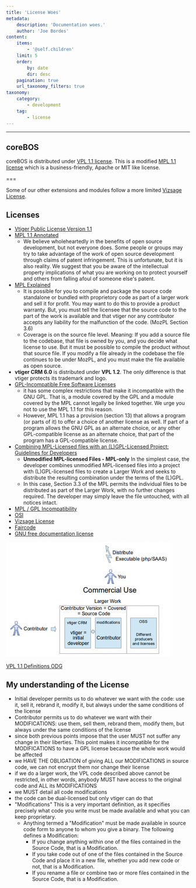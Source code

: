 ```yaml
---
title: 'License Woes'
metadata:
    description: 'Documentation woes.'
    author: 'Joe Bordes'
content:
    items:
        - '@self.children'
    limit: 5
    order:
        by: date
        dir: desc
    pagination: true
    url_taxonomy_filters: true
taxonomy:
    category:
        - development
    tag:
        - license
---
```

---
## coreBOS

coreBOS is distributed under [VPL 1.1 license](../02.vpl11). This is a modified [MPL 1.1 license](http://www.mozilla.org/MPL/1.1/annotated/) which is a business-friendly, Apache or MIT like license.

===

Some of our other extensions and modules follow a more limited [Vizsage License](../03.vizsage).

## Licenses

- [Vtiger Public License Version 1.1](../02.vpl11)
- [MPL 1.1 Annotated](http://www.mozilla.org/MPL/1.1/annotated/)
  - We believe wholeheartedly in the benefits of open source development, but not everyone does. Some people or groups may try to take advantage of the work of open source development through claims of patent infringement. This is unfortunate, but it is also reality. We suggest that you be aware of the intellectual property implications of what you are working on to protect yourself and others from falling afoul of someone else's patent.
- [MPL Explained](http://www.eionet.europa.eu/software/licenseexplained.html)
  - It is possible for you to compile and package the source code standalone or bundled with proprietory code as part of a larger work and sell it for profit. You may want to do this to provide a product warranty. But, you must tell the licensee that the source code to the part of the work is available and that vtiger nor any contributor accepts any liability for the malfunction of the code. (MozPL Section 3.6)
  - Coverage is on the source file level. Meaning: If you add a source file to the codebase, that file is owned by you, and you decide what license to use. But it must be possible to compile the product without that source file. If you modify a file already in the codebase the file continues to be under MozPL, and you must make the file available as open source.
- **vtiger CRM 6.0** is distributed under **VPL 1.2**. The only difference is that vtiger protects its trademark and logo.
- [GPL-Incompatible Free Software Licenses](http://www.gnu.org/licenses/license-list.en.html#MPL)
  - it has some complex restrictions that make it incompatible with the GNU GPL. That is, a module covered by the GPL and a module covered by the MPL cannot legally be linked together. We urge you not to use the MPL 1.1 for this reason.
  - However, MPL 1.1 has a provision (section 13) that allows a program (or parts of it) to offer a choice of another license as well. If part of a program allows the GNU GPL as an alternate choice, or any other GPL-compatible license as an alternate choice, that part of the program has a GPL-compatible license.
- [Combining MPL-Licensed files with an (L)GPL-Licensed Project: Guidelines for Developers](http://www.mozilla.org/MPL/2.0/combining-mpl-and-gpl.html)
  - **Unmodified MPL-licensed Files - MPL-only** In the simplest case, the developer combines unmodified MPL-licensed files into a project with (L)GPL-licensed files to create a Larger Work and seeks to distribute the resulting combination under the terms of the (L)GPL.
  - In this case, Section 3.3 of the MPL permits the individual files to be distributed as part of the Larger Work, with no further changes required. The developer may simply leave the file untouched, with all notices intact.
- [MPL / GPL Incompatibility](http://www.tomhull.com/ocston/docs/mozgpl.html)
- [OSI](http://opensource.org)
- [Vizsage License](../03.vizsage)
- [Faircode](https://faircode.io)
- [GNU free documentation license](../../../09.security-guide/LicenseUsageAcknowledgements#gnu_free_documentation_license)

![VPL 1.1 Definitions](vpl1.1_definitions.png?width=450px)

[VPL 1.1 Definitions ODG](../02.vpl11/vpl1.1_definitions.odg)

## My understanding of the License

- Initial developer permits us to do whatever we want with the code: use it, sell it, rebrand it, modify it, but always under the same conditions of the license
- Contributor permits us to do whatever we want with their MODIFICATIONS: use them, sell them, rebrand them, modify them, but always under the same conditions of the license
- since both previous points impose that the user MUST not suffer any change in their liberties. This point makes it incompatible for the MODIFICATIONS to have a GPL license because the whole work would be affected
- we HAVE THE OBLIGATION of giving ALL our MODIFICATIONS in source code, we can not encrypt them nor change their license
- if we do a larger work, the VPL code described above cannot be restricted, in other words, anybody MUST have access to the original code and ALL its MODIFICATIONS
- we MUST detail all code modifications
- the code can be dual-licensed but only vtiger can do that
- "Modifications" This is a very important definition, as it specifies precisely what code you write must be made available and what you can keep proprietary.
  - Anything termed a "Modification" must be made available in source code form to anyone to whom you give a binary. The following defines a Modification:
    - If you change anything within one of the files contained in the Source Code, that is a Modification.
    - If you take code out of one of the files contained in the Source Code and place it in a new file, whether you add new code or not, that is a Modification.
    - If you rename a file or combine two or more files contained in the Source Code, that is a Modification.
